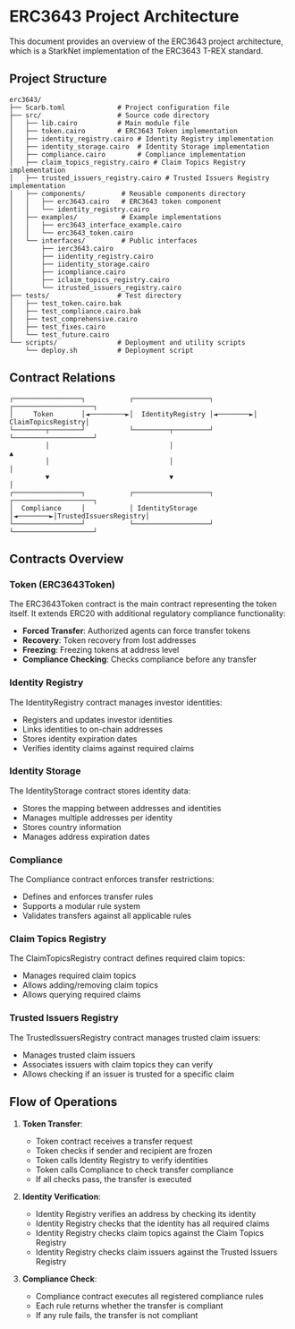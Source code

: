 # ERC3643 Project Architecture

This document provides an overview of the ERC3643 project architecture, which is a StarkNet implementation of the ERC3643 T-REX standard.

## Project Structure

```
erc3643/
├── Scarb.toml             # Project configuration file
├── src/                   # Source code directory
│   ├── lib.cairo          # Main module file
│   ├── token.cairo        # ERC3643 Token implementation
│   ├── identity_registry.cairo # Identity Registry implementation
│   ├── identity_storage.cairo  # Identity Storage implementation
│   ├── compliance.cairo        # Compliance implementation
│   ├── claim_topics_registry.cairo # Claim Topics Registry implementation
│   ├── trusted_issuers_registry.cairo # Trusted Issuers Registry implementation
│   ├── components/         # Reusable components directory
│   │   ├── erc3643.cairo   # ERC3643 token component
│   │   └── identity_registry.cairo
│   ├── examples/           # Example implementations
│   │   ├── erc3643_interface_example.cairo
│   │   └── erc3643_token.cairo
│   └── interfaces/         # Public interfaces
│       ├── ierc3643.cairo
│       ├── iidentity_registry.cairo
│       ├── iidentity_storage.cairo
│       ├── icompliance.cairo
│       ├── iclaim_topics_registry.cairo
│       └── itrusted_issuers_registry.cairo
├── tests/                 # Test directory
│   ├── test_token.cairo.bak
│   ├── test_compliance.cairo.bak
│   ├── test_comprehensive.cairo
│   ├── test_fixes.cairo
│   └── test_future.cairo
└── scripts/               # Deployment and utility scripts
    └── deploy.sh          # Deployment script
```

## Contract Relations

```
┌─────────────────┐           ┌───────────────────┐          ┌────────────────────┐
│     Token       │◄─────────►│  IdentityRegistry │◄────────►│ ClaimTopicsRegistry│
└────────┬────────┘           └─────────┬─────────┘          └────────────────────┘
         │                              │                               ▲
         │                              │                               │
         ▼                              ▼                               │
┌─────────────────┐           ┌───────────────────┐          ┌────────────────────┐
│  Compliance     │           │ IdentityStorage   │◄────────►│TrustedIssuersRegistry│
└─────────────────┘           └───────────────────┘          └────────────────────┘
```

## Contracts Overview

### Token (ERC3643Token)

The ERC3643Token contract is the main contract representing the token itself. It extends ERC20 with additional regulatory compliance functionality:

- **Forced Transfer**: Authorized agents can force transfer tokens
- **Recovery**: Token recovery from lost addresses
- **Freezing**: Freezing tokens at address level
- **Compliance Checking**: Checks compliance before any transfer

### Identity Registry

The IdentityRegistry contract manages investor identities:

- Registers and updates investor identities
- Links identities to on-chain addresses
- Stores identity expiration dates
- Verifies identity claims against required claims

### Identity Storage

The IdentityStorage contract stores identity data:

- Stores the mapping between addresses and identities
- Manages multiple addresses per identity
- Stores country information
- Manages address expiration dates

### Compliance

The Compliance contract enforces transfer restrictions:

- Defines and enforces transfer rules
- Supports a modular rule system
- Validates transfers against all applicable rules

### Claim Topics Registry

The ClaimTopicsRegistry contract defines required claim topics:

- Manages required claim topics
- Allows adding/removing claim topics
- Allows querying required claims

### Trusted Issuers Registry

The TrustedIssuersRegistry contract manages trusted claim issuers:

- Manages trusted claim issuers
- Associates issuers with claim topics they can verify
- Allows checking if an issuer is trusted for a specific claim

## Flow of Operations

1. **Token Transfer**:
   - Token contract receives a transfer request
   - Token checks if sender and recipient are frozen
   - Token calls Identity Registry to verify identities
   - Token calls Compliance to check transfer compliance
   - If all checks pass, the transfer is executed

2. **Identity Verification**:
   - Identity Registry verifies an address by checking its identity
   - Identity Registry checks that the identity has all required claims
   - Identity Registry checks claim topics against the Claim Topics Registry
   - Identity Registry checks claim issuers against the Trusted Issuers Registry

3. **Compliance Check**:
   - Compliance contract executes all registered compliance rules
   - Each rule returns whether the transfer is compliant
   - If any rule fails, the transfer is not compliant